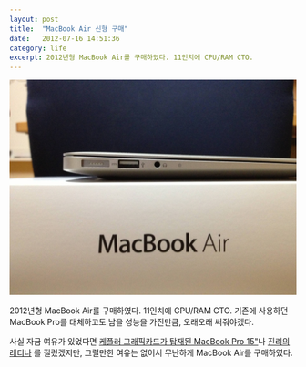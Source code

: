 ```yaml
---
layout: post
title:  "MacBook Air 신형 구매"
date:   2012-07-16 14:51:36
category: life
excerpt: 2012년형 MacBook Air를 구매하였다. 11인치에 CPU/RAM CTO.
---
```


![MacBook Air with MagSafe 2](/images/2012-07-16-macbook-air.jpg)

2012년형 MacBook Air를 구매하였다. 11인치에 CPU/RAM CTO. 기존에 사용하던 MacBook Pro를 대체하고도 남을 성능을 가진만큼, 오래오래 써줘야겠다.

사실 자금 여유가 있었다면 [케플러 그래픽카드가 탑재된 MacBook Pro 15"](http://store.apple.com/kr/configure/MD104KH/A?)나 [진리의 레티나](http://store.apple.com/kr/configure/MC975KH/A?) 를 질렀겠지만, 그럴만한 여유는 없어서 무난하게 MacBook Air를 구매하였다. 